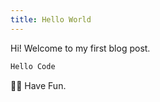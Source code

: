```yaml
---
title: Hello World
---
```


Hi! Welcome to my first blog post.

```bash
Hello Code
```

✋🏻 Have Fun.
